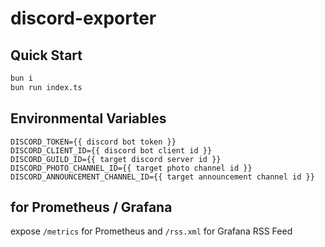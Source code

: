 # discord-exporter

## Quick Start

```sh
bun i
bun run index.ts
```

## Environmental Variables

```
DISCORD_TOKEN={{ discord bot token }}
DISCORD_CLIENT_ID={{ discord bot client id }}
DISCORD_GUILD_ID={{ target discord server id }}
DISCORD_PHOTO_CHANNEL_ID={{ target photo channel id }}
DISCORD_ANNOUNCEMENT_CHANNEL_ID={{ target announcement channel id }}
```

## for Prometheus / Grafana

expose `/metrics` for Prometheus and `/rss.xml` for Grafana RSS Feed
